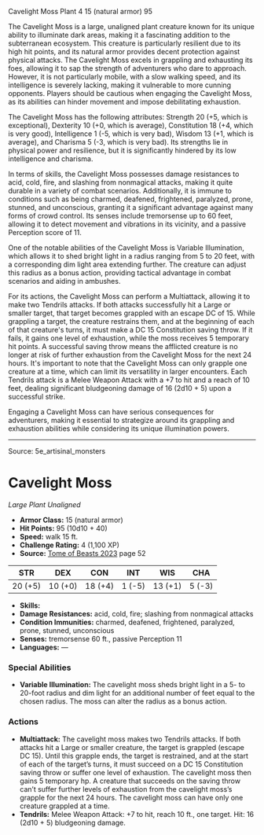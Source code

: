 <MonsterName/>Cavelight Moss</MonsterName>
<CreatureType/>Plant</CreatureType>
<CR/>4</CR>
<AC/>15 (natural armor)</AC>
<HP/>95</HP>
<summary>The Cavelight Moss is a large, unaligned plant creature known for its unique ability to illuminate dark areas, making it a fascinating addition to the subterranean ecosystem. This creature is particularly resilient due to its high hit points, and its natural armor provides decent protection against physical attacks. The Cavelight Moss excels in grappling and exhausting its foes, allowing it to sap the strength of adventurers who dare to approach. However, it is not particularly mobile, with a slow walking speed, and its intelligence is severely lacking, making it vulnerable to more cunning opponents. Players should be cautious when engaging the Cavelight Moss, as its abilities can hinder movement and impose debilitating exhaustion.</summary>

<detail>

The Cavelight Moss has the following attributes: Strength 20 (+5, which is exceptional), Dexterity 10 (+0, which is average), Constitution 18 (+4, which is very good), Intelligence 1 (-5, which is very bad), Wisdom 13 (+1, which is average), and Charisma 5 (-3, which is very bad). Its strengths lie in physical power and resilience, but it is significantly hindered by its low intelligence and charisma.

In terms of skills, the Cavelight Moss possesses damage resistances to acid, cold, fire, and slashing from nonmagical attacks, making it quite durable in a variety of combat scenarios. Additionally, it is immune to conditions such as being charmed, deafened, frightened, paralyzed, prone, stunned, and unconscious, granting it a significant advantage against many forms of crowd control. Its senses include tremorsense up to 60 feet, allowing it to detect movement and vibrations in its vicinity, and a passive Perception score of 11.

One of the notable abilities of the Cavelight Moss is Variable Illumination, which allows it to shed bright light in a radius ranging from 5 to 20 feet, with a corresponding dim light area extending further. The creature can adjust this radius as a bonus action, providing tactical advantage in combat scenarios and aiding in ambushes.

For its actions, the Cavelight Moss can perform a Multiattack, allowing it to make two Tendrils attacks. If both attacks successfully hit a Large or smaller target, that target becomes grappled with an escape DC of 15. While grappling a target, the creature restrains them, and at the beginning of each of that creature's turns, it must make a DC 15 Constitution saving throw. If it fails, it gains one level of exhaustion, while the moss receives 5 temporary hit points. A successful saving throw means the afflicted creature is no longer at risk of further exhaustion from the Cavelight Moss for the next 24 hours. It's important to note that the Cavelight Moss can only grapple one creature at a time, which can limit its versatility in larger encounters. Each Tendrils attack is a Melee Weapon Attack with a +7 to hit and a reach of 10 feet, dealing significant bludgeoning damage of 16 (2d10 + 5) upon a successful strike. 

Engaging a Cavelight Moss can have serious consequences for adventurers, making it essential to strategize around its grappling and exhaustion abilities while considering its unique illumination powers.</detail>



---

Source: 5e_artisinal_monsters

# Cavelight Moss

*Large* *Plant* *Unaligned*

- **Armor Class:** 15 (natural armor)
- **Hit Points:** 95 (10d10 + 40)
- **Speed:** walk 15 ft.
- **Challenge Rating:** 4 (1,100 XP)
- **Source:** [Tome of Beasts 2023](https://koboldpress.com/kpstore/product/tome-of-beasts-1-2023-edition/) page 52

| STR | DEX | CON | INT | WIS | CHA |
| --- | --- | --- | --- | --- | --- |
| 20 (+5) | 10 (+0) | 18 (+4) | 1 (-5) | 13 (+1) | 5 (-3) |

- **Skills:** 
- **Damage Resistances:** acid, cold, fire; slashing from nonmagical attacks
- **Condition Immunities:** charmed, deafened, frightened, paralyzed, prone, stunned, unconscious
- **Senses:** tremorsense 60 ft., passive Perception 11
- **Languages:** —

### Special Abilities

- **Variable Illumination:** The cavelight moss sheds bright light in a 5- to 20-foot radius and dim light for an additional number of feet equal to the chosen radius. The moss can alter the radius as a bonus action.

### Actions

- **Multiattack:** The cavelight moss makes two Tendrils attacks. If both attacks hit a Large or smaller creature, the target is grappled (escape DC 15). Until this grapple ends, the target is restrained, and at the start of each of the target’s turns, it must succeed on a DC 15 Constitution saving throw or suffer one level of exhaustion. The cavelight moss then gains 5 temporary hp. A creature that succeeds on the saving throw can’t suffer further levels of exhaustion from the cavelight moss’s grapple for the next 24 hours. The cavelight moss can have only one creature grappled at a time.
- **Tendrils:** Melee Weapon Attack: +7 to hit, reach 10 ft., one target. Hit: 16 (2d10 + 5) bludgeoning damage.


